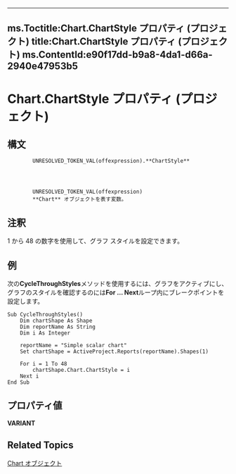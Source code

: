 
---
ms.Toctitle:Chart.ChartStyle プロパティ (プロジェクト)
title:Chart.ChartStyle プロパティ (プロジェクト)
ms.ContentId:e90f17dd-b9a8-4da1-d66a-2940e47953b5
---
# Chart.ChartStyle プロパティ (プロジェクト)





## 構文

            UNRESOLVED_TOKEN_VAL(offexpression).**ChartStyle**




            UNRESOLVED_TOKEN_VAL(offexpression)
            **Chart** オブジェクトを表す変数。



## 注釈
1 から 48 の数字を使用して、グラフ スタイルを設定できます。



## 例
次の**CycleThroughStyles**メソッドを使用するには、グラフをアクティブにし、グラフのスタイルを確認するのには**For … Next**ループ内にブレークポイントを設定します。

```vba
Sub CycleThroughStyles()
    Dim chartShape As Shape
    Dim reportName As String
    Dim i As Integer
    
    reportName = "Simple scalar chart"
    Set chartShape = ActiveProject.Reports(reportName).Shapes(1)
    
    For i = 1 To 48
        chartShape.Chart.ChartStyle = i
    Next i
End Sub
```




## プロパティ値
**VARIANT**



## Related Topics

[Chart オブジェクト](810d4ec1-69d2-c432-b9da-57042b783b85.md)




